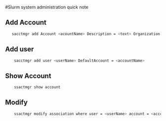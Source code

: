 #Slurm system administration quick note

## Add Account
```bash
   sacctmgr add Account <acountName> Description = <text> Organization = <text>
```

## Add user
```bash
    sacctmgr add user <userName> DefaultAccount = <accountName>
```

## Show Account
```bash
    ssactmgr show account
```

## Modify 
```bash
    ssactmgr modify association where user = <userName> account = <accountname> <cmd>
```


